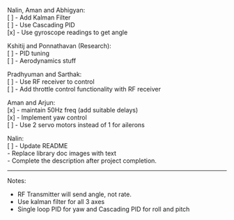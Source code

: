 Nalin, Aman and Abhigyan:  
[ ] - Add Kalman Filter  
[ ] - Use Cascading PID  
[x] - Use gyroscope readings to get angle  

Kshitij and Ponnathavan (Research):  
[ ] - PID tuning  
[ ] - Aerodynamics stuff  

Pradhyuman and Sarthak:  
[ ] - Use RF receiver to control  
[ ] - Add throttle control functionality with RF receiver  

Aman and Arjun:  
[x] - maintain 50Hz freq (add suitable delays)  
[x] - Implement yaw control  
[ ] - Use 2 servo motors instead of 1 for ailerons  

Nalin:  
[ ] - Update README  
      - Replace library doc images with text  
      - Complete the description after project completion.
  
---
Notes:  
- RF Transmitter will send angle, not rate.  
- Use kalman filter for all 3 axes
- Single loop PID for yaw and Cascading PID for roll and pitch  